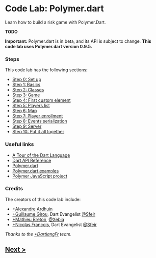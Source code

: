 Code Lab: Polymer.dart
============

Learn how to build a risk game with Polymer.Dart.

**TODO**

**Important:**
Polymer.dart is in beta, and its API is subject to change.
**This code lab uses Polymer.dart version 0.9.5.**


### Steps

This code lab has the following sections:

* [Step 0: Set up](docs/step-0.md)
* [Step 1: Basics](docs/step-1.md)
* [Step 2: Classes](docs/step-2.md)
* [Step 3: Game](docs/step-3.md)
* [Step 4: First custom element](docs/step-4.md)
* [Step 5: Players list](docs/step-5.md)
* [Step 6: Map](docs/step-6.md)
* [Step 7: Player enrollment](docs/step-7.md)
* [Step 8: Events serialization](docs/step-8.md)
* [Step 9: Server](docs/step-9.md)
* [Step 10: Put it all together](docs/step-10.md)


### Useful links

- [A Tour of the Dart Language][2]
- [Dart API Reference][3]
- [Polymer.dart][4]
- [Polymer.dart examples][5]
- [Polymer JavaScript project][6]


### Credits

The creators of this code lab include:

- [+Alexandre Ardhuin](https://plus.google.com/101145059477513456972)
- [+Guillaume Girou](https://plus.google.com/+GuillaumeGirou), Dart Evangelist [@Sfeir](http://www.sfeir.com/)
- [+Mathieu Breton](https://twitter.com/MatBreton), [@Xebia](http://www.xebia.fr)
- [+Nicolas Francois](https://plus.google.com/+NicolasFrancois), Dart Evangelist [@Sfeir](http://www.sfeir.com/)

_Thanks to the [+DartlangFr](http://gplus.to/dartlangfr) team._  

## [Next >](docs/step-0.md#step-0-set-up)

  [1]: https://www.dartlang.org/
  [2]: https://www.dartlang.org/docs/dart-up-and-running/contents/ch02.html
  [3]: http://api.dartlang.org/docs/channels/stable/latest/
  [4]: https://www.dartlang.org/polymer-dart/
  [5]: https://github.com/sethladd/dart-polymer-dart-examples/tree/master/web
  [6]: http://www.polymer-project.org/
  [feedback]: TODO
